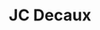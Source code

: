 ---
title: "JC Decaux"
testimonial: ""
testimonial_actor: ""
testimonial_position: ""
logo: assets/images/brand-logo/JCDecaux-Logo.png
---
